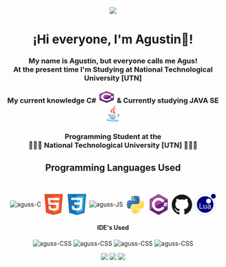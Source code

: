 <div id="header" align="center">
    <img src="https://media.giphy.com/media/QZkpIdieotn3i/giphy.gif" width="200" />
<h1> ¡Hi everyone, I'm Agustin👋!</h1>
<h3> My name is Agustin, but everyone calls me Agus!<br>
     At the present time I'm Studying at <strong>National Technological University [UTN]</strong><br><br>
My current knowledge
C# <img src="https://github.com/devicons/devicon/blob/master/icons/csharp/csharp-original.svg" alt="C" width="40" height="28"/> & Currently studying JAVA SE  <img src="https://github.com/devicons/devicon/blob/master/icons/java/java-original.svg" title="Git" **alt="Git" width="40" height="40"/>
        <br><br>
        Programming Student at the
        <br>
      👨🏻‍💻 <strong>National Technological University [UTN]</strong> 👨🏻‍💻</h3>
    </div>    

<div>
  <p align="center">
  <h2 align = "center"> Programming Languages Used</h2><br> 
    </p>
  <p align="center">
  <img align="center" alt="aguss-C" height="50" width="50" src="https://cdn.jsdelivr.net/gh/devicons/devicon/icons/c/c-original.svg">
  <img align="center" alt="aguss-HTML" height="50" width="50" src="https://raw.githubusercontent.com/devicons/devicon/master/icons/html5/html5-original.svg">
  <img align="center" alt="aguss-CSS" height="50" width="50" src="https://raw.githubusercontent.com/devicons/devicon/master/icons/css3/css3-original.svg">
  <img align="center" alt="aguss-JS" height="50" width="50" src="https://cdn.jsdelivr.net/gh/devicons/devicon/icons/javascript/javascript-original.svg">
  <img align="center" alt="aguss-PY" height="50" width="50" src="https://github.com/devicons/devicon/blob/master/icons/python/python-original.svg">
  <img align="center" alt="aguss-GIT" height="50" width="50" src="https://github.com/devicons/devicon/blob/master/icons/csharp/csharp-original.svg"> 
  <img align="center" alt="aguss-GIT" height="50" width="50" src="https://github.com/devicons/devicon/blob/master/icons/github/github-original.svg"> 
      <img align="center" alt="aguss-GIT" height="50" width="50" src="https://github.com/devicons/devicon/blob/master/icons/lua/lua-original.svg"> 
  </p>
   <h4 align = "center"> IDE's Used</h4>
  <p align="center">
     <img align="center" alt="aguss-CSS" height="45" width="45" src="https://cdn.worldvectorlogo.com/logos/eclipse-11.svg">
     <img align="center" alt="aguss-CSS" height="45" width="45" src="https://cdn.jsdelivr.net/gh/devicons/devicon/icons/vscode/vscode-original.svg">
     <img align="center" alt="aguss-CSS" height="45" width="45" src="https://cdn.jsdelivr.net/gh/devicons/devicon/icons/visualstudio/visualstudio-plain.svg">
      <img align="center" alt="aguss-CSS" height="45" width="45" src="https://rjcodeadvance.com/wp-content/uploads/2019/10/apache-netbeans-11.png"> 
      </p>
</div>



<div> 
<p align="center">
  <a href="https://instagram.com/agusscoo_" target="_blank"><img src="https://img.shields.io/badge/-Instagram-%23E4405F?style=for-the-badge&logo=instagram&logoColor=white" target="_blank"></a>
    <a href="mailto:agus.lopez042004@gmail.com"><img src="https://img.shields.io/badge/-Gmail-%23333?style=for-the-badge&logo=gmail&logoColor=white" target="_blank"></a>
<a href="https://www.linkedin.com/in/aguslopezz/" target="_blank"><img src="https://img.shields.io/badge/-LinkedIn-%230077B5?style=for-the-badge&logo=linkedin&logoColor=white" target="_blank"></a> 

</p>
</div>
<br>
